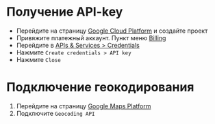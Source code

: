 # Получение API-key
* Перейдите на страницу [Google Cloud Platform](https://console.cloud.google.com/projectselector2/home/dashboard) и создайте проект
* Привяжите платежный аккаунт. Пункт меню [Billing](https://console.cloud.google.com/billing/linkedaccount)
* Перейдите в [APIs & Services > Credentials](https://console.cloud.google.com/apis/credentials)
* Нажмите `Create credentials > API key`
* Нажмите `Close`

# Подключение геокодирования
1. Перейдите на страницу [Google Maps Platform](https://console.cloud.google.com/google/maps-apis/new)
2. Подключите `Geocoding API`